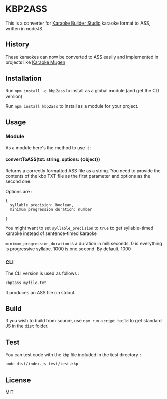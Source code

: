 # KBP2ASS

This is a converter for [Karaoke Builder Studio](https://www.karaokebuilder.com/kbstudio.php) karaoke format to ASS, written in nodeJS.

## History

These karaokes can now be converted to ASS easily and implemented in projects like [Karaoke Mugen](http://karaokes.moe)

## Installation

Run `npm install -g kbp2ass` to install as a global module (and get the CLI version)

Run `npm install kbp2ass` to install as a module for your project.

## Usage

### Module

As a module here's the method to use it :

#### convertToASS(txt: string, options: {object})

Returns a correctly formatted ASS file as a string. You need to provide the contents of the kbp TXT file as the first parameter and options as the second one.

Options are :

```JS
{
  syllable_precision: boolean,
  minimum_progression_duration: number

}
```

You might want to set `syllable_precision` to `true` to get syllable-timed karaoke instead of sentence-timed karaoke

`minimum_progression_duration` is a duration in milliseconds. 0 is everything is progressive syllabe.
1000 is one second. By default, 1000

### CLI

The CLI version is used as follows :

```sh
kbp2ass myfile.txt
```

It produces an ASS file on stdout.

## Build

If you wish to build from source, use `npm run-script build` to get standard JS in the `dist` folder.

## Test

You can test code with the `kbp` file included in the test directory :

```sh
node dist/index.js test/test.kkp
```

## License

MIT

